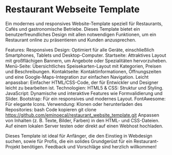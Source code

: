 # Restaurant Webseite Template
Ein modernes und responsives Website-Template speziell für Restaurants, Cafés und gastronomische Betriebe. Dieses Template bietet ein benutzerfreundliches Design mit allen notwendigen Funktionen, um ein Restaurant online zu präsentieren und Kunden anzusprechen.

Features:
Responsives Design: Optimiert für alle Geräte, einschließlich Smartphones, Tablets und Desktop-Computer.
Startseite: Attraktives Layout mit großflächigen Bannern, um Angebote oder Spezialitäten hervorzuheben.
Menü-Seite: Übersichtliches Speisekarten-Layout mit Kategorien, Preisen und Beschreibungen.
Kontaktseite: Kontaktinformationen, Öffnungszeiten und eine Google-Maps-Integration zur einfachen Navigation.
Leicht anpassbar: Einfacher HTML/CSS-Code, der für Entwickler und Designer leicht zu bearbeiten ist.
Technologien:
HTML5 & CSS: Struktur und Styling.
JavaScript: Dynamische und interaktive Features wie Formvalidierung und Slider.
Bootstrap: Für ein responsives und modernes Layout.
FontAwesome: Für elegante Icons.
Verwendung:
Klonen oder herunterladen des Repositories:
bash
Code kopieren
git clone https://github.com/eminoecal/restaurant_website_template.git
Anpassen von Inhalten (z. B. Texte, Bilder, Farben) in den HTML- und CSS-Dateien.
Auf einem lokalen Server testen oder direkt auf einen Webhost hochladen.

Dieses Template ist ideal für Anfänger, die den Einstieg in Webdesign suchen, sowie für Profis, die ein solides Grundgerüst für ein Restaurant-Projekt benötigen. Feedback und Vorschläge sind herzlich willkommen!

